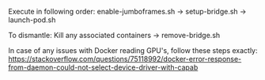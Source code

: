 Execute in following order:
enable-jumboframes.sh -> setup-bridge.sh -> launch-pod.sh

To dismantle:
Kill any associated containers -> remove-bridge.sh

In case of any issues with Docker reading GPU's, follow these steps exactly:
https://stackoverflow.com/questions/75118992/docker-error-response-from-daemon-could-not-select-device-driver-with-capab
